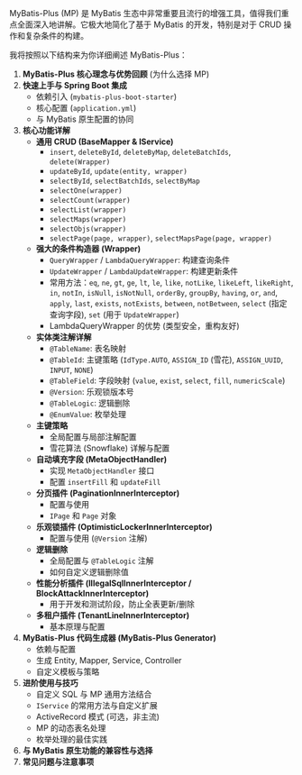 MyBatis-Plus (MP) 是 MyBatis 生态中非常重要且流行的增强工具，值得我们重点全面深入地讲解。它极大地简化了基于 MyBatis 的开发，特别是对于 CRUD 操作和复杂条件的构建。

我将按照以下结构来为你详细阐述 MyBatis-Plus：

1.  **MyBatis-Plus 核心理念与优势回顾** (为什么选择 MP)
2.  **快速上手与 Spring Boot 集成**
    *   依赖引入 (`mybatis-plus-boot-starter`)
    *   核心配置 (`application.yml`)
    *   与 MyBatis 原生配置的协同
3.  **核心功能详解**
    *   **通用 CRUD (BaseMapper & IService)**
        *   `insert`, `deleteById`, `deleteByMap`, `deleteBatchIds`, `delete(Wrapper)`
        *   `updateById`, `update(entity, wrapper)`
        *   `selectById`, `selectBatchIds`, `selectByMap`
        *   `selectOne(wrapper)`
        *   `selectCount(wrapper)`
        *   `selectList(wrapper)`
        *   `selectMaps(wrapper)`
        *   `selectObjs(wrapper)`
        *   `selectPage(page, wrapper)`, `selectMapsPage(page, wrapper)`
    *   **强大的条件构造器 (Wrapper)**
        *   `QueryWrapper` / `LambdaQueryWrapper`: 构建查询条件
        *   `UpdateWrapper` / `LambdaUpdateWrapper`: 构建更新条件
        *   常用方法：`eq`, `ne`, `gt`, `ge`, `lt`, `le`, `like`, `notLike`, `likeLeft`, `likeRight`, `in`, `notIn`, `isNull`, `isNotNull`, `orderBy`, `groupBy`, `having`, `or`, `and`, `apply`, `last`, `exists`, `notExists`, `between`, `notBetween`, `select` (指定查询字段), `set` (用于 `UpdateWrapper`)
        *   LambdaQueryWrapper 的优势 (类型安全，重构友好)
    *   **实体类注解详解**
        *   `@TableName`: 表名映射
        *   `@TableId`: 主键策略 (`IdType.AUTO`, `ASSIGN_ID` (雪花), `ASSIGN_UUID`, `INPUT`, `NONE`)
        *   `@TableField`: 字段映射 (`value`, `exist`, `select`, `fill`, `numericScale`)
        *   `@Version`: 乐观锁版本号
        *   `@TableLogic`: 逻辑删除
        *   `@EnumValue`: 枚举处理
    *   **主键策略**
        *   全局配置与局部注解配置
        *   雪花算法 (Snowflake) 详解与配置
    *   **自动填充字段 (MetaObjectHandler)**
        *   实现 `MetaObjectHandler` 接口
        *   配置 `insertFill` 和 `updateFill`
    *   **分页插件 (PaginationInnerInterceptor)**
        *   配置与使用
        *   `IPage` 和 `Page` 对象
    *   **乐观锁插件 (OptimisticLockerInnerInterceptor)**
        *   配置与使用 (`@Version` 注解)
    *   **逻辑删除**
        *   全局配置与 `@TableLogic` 注解
        *   如何自定义逻辑删除值
    *   **性能分析插件 (IllegalSqlInnerInterceptor / BlockAttackInnerInterceptor)**
        *   用于开发和测试阶段，防止全表更新/删除
    *   **多租户插件 (TenantLineInnerInterceptor)**
        *   基本原理与配置
4.  **MyBatis-Plus 代码生成器 (MyBatis-Plus Generator)**
    *   依赖与配置
    *   生成 Entity, Mapper, Service, Controller
    *   自定义模板与策略
5.  **进阶使用与技巧**
    *   自定义 SQL 与 MP 通用方法结合
    *   `IService` 的常用方法与自定义扩展
    *   ActiveRecord 模式 (可选，非主流)
    *   MP 的动态表名处理
    *   枚举处理的最佳实践
6.  **与 MyBatis 原生功能的兼容性与选择**
7.  **常见问题与注意事项**